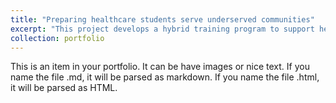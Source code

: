 ```yaml
---
title: "Preparing healthcare students serve underserved communities"
excerpt: "This project develops a hybrid training program to support healthcare students develop necessary skills of serving underserved patients. This hybrid clinical training program consists of two phases, four weeks in class training in a game-based learning environment and two weeks onsite training at local underserved communities. Expected outcomes of this project include a hybrid clinical training program designed for healthcare students in SIU, publications in peer-reviewed journals and presentations, stakeholder dissemination events (e.g., meetings, workshop), traditional information sharing items for local partners (e.g., fact sheets, technical reports, e-mail bulletins and newsletters), and new media connections with local partners (e.g., gamified applications for smartphones)."
collection: portfolio
---
```


This is an item in your portfolio. It can be have images or nice text. If you name the file .md, it will be parsed as markdown. If you name the file .html, it will be parsed as HTML. 
